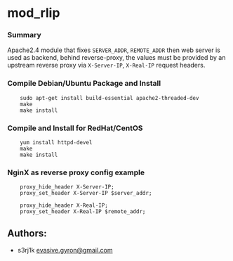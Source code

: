 # mod_rlip

### Summary

Apache2.4 module that fixes `SERVER_ADDR`, `REMOTE_ADDR` then web server is used as backend, behind reverse-proxy,
the values must be provided by an upstream reverse proxy via `X-Server-IP`, `X-Real-IP` request headers.

### Compile Debian/Ubuntu Package and Install
```
    sudo apt-get install build-essential apache2-threaded-dev
    make
    make install
```
### Compile and Install for RedHat/CentOS
```
    yum install httpd-devel
    make
    make install
```
### NginX as reverse proxy config example
```
    proxy_hide_header X-Server-IP;                                                                                                                                                        
    proxy_set_header X-Server-IP $server_addr;                                                                                                                                            
                                                                                                                                                                                              
    proxy_hide_header X-Real-IP;                                                                                                                                                          
    proxy_set_header X-Real-IP $remote_addr;
```
## Authors:

* s3rj1k <evasive.gyron@gmail.com>
